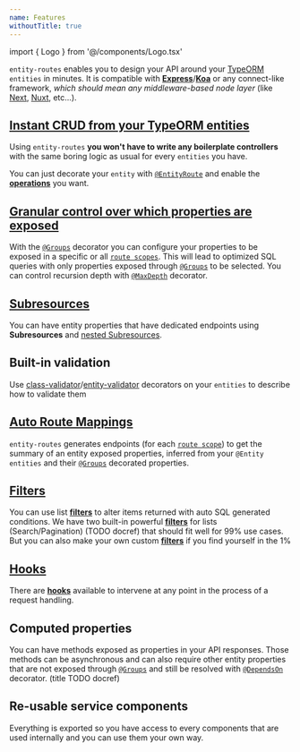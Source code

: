 ```yaml
---
name: Features
withoutTitle: true
---
```


import { Logo } from '@/components/Logo.tsx'

<Logo />

`entity-routes` enables you to design your API around your [TypeORM](https://github.com/typeorm/typeorm/) `entities` in
minutes. It is compatible with [**Express**](https://expressjs.com/)/[**Koa**](https://koajs.com/) or any connect-like
framework, _which should mean any middleware-based node layer_ (like [Next](http://nextjs.org/),
[Nuxt](http://nuxtjs.org/), etc...).

## [Instant CRUD from your TypeORM entities](/entity-route/introduction)

Using `entity-routes` **you won't have to write any boilerplate controllers** with the same boring logic as usual for
every `entities` you have.

You can just decorate your `entity` with [`@EntityRoute`](/entity-routes/introduction) and enable the
[**operations**](/entity-routes/introduction#operations) you want.

## [Granular control over which properties are exposed](/entity-route/groups)

With the [`@Groups`](/entity-routes/groups) decorator you can configure your properties to be exposed in a specific or
all [`route scopes`](/entity-routes/route-scope/). This will lead to optimized SQL queries with only properties exposed
through [`@Groups`](/definitions/definitions#groups) to be selected. You can control recursion depth with
[`@MaxDepth`](/definitions/definitions#maxdepth) decorator.

## [Subresources](/entity-route/subresource)

You can have entity properties that have dedicated endpoints using **Subresources** and
[nested Subresources](/entity-route/subresource#nesting).

## Built-in validation

Use
[class-validator](https://github.com/typestack/class-validator)/[entity-validator](https://github.com/astahmer/entity-validator)
decorators on your `entities` to describe how to validate them

## [Auto Route Mappings](/entity-route/route-scope#inferred-mapping)

`entity-routes` generates endpoints (for each [`route scope`](/entity-routes/route-scope/)) to get the summary of an
entity exposed properties, inferred from your `@Entity` `entities` and their
[`@Groups`](/definitions/definitions#groups) decorated properties.

## [Filters](/entity-route/filters)

You can use list [**filters**](/entity-routes/filters/) to alter items returned with auto SQL generated conditions. We
have two built-in powerful [**filters**](/entity-routes/filters/) for lists (Search/Pagination) (TODO docref) that
should fit well for 99% use cases. But you can also make your own custom [**filters**](/entity-routes/filters/) if you
find yourself in the 1%

## [Hooks](/entity-route/hooks)

There are [**hooks**](/entity-routes/hooks/) available to intervene at any point in the process of a request handling.

## Computed properties

You can have methods exposed as properties in your API responses. Those methods can be asynchronous and can also require
other entity properties that are not exposed through [`@Groups`](/definitions/definitions#groups) and still be resolved
with [`@DependsOn`](/definitions/definitions#dependson) decorator. (title TODO docref)

## Re-usable service components

Everything is exported so you have access to every components that are used internally and you can use them your own
way.

